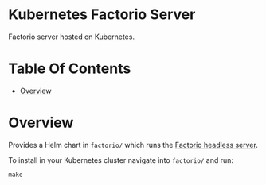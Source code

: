 # Kubernetes Factorio Server
Factorio server hosted on Kubernetes.

# Table Of Contents
- [Overview](#overview)

# Overview
Provides a Helm chart in `factorio/` which runs the 
[Factorio headless server](https://www.factorio.com/download-headless).  

To install in your Kubernetes cluster navigate into `factorio/` and run:

```
make
```
